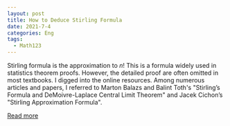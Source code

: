 ```yaml
---
layout: post
title: How to Deduce Stirling Formula
date: 2021-7-4
categories: Eng
tags:
  - Math123
---
```


Stirling formula is the approximation to $n!$ This is a formula widely used in statistics theorem proofs. However, the detailed proof are often omitted in most textbooks. I digged into the online resources. Among numerous articles and papers, I referred to Marton Balazs and Balint Toth's "Stirling’s Formula and DeMoivre-Laplace Central Limit Theorem" and
Jacek Cichon’s "Stirling Approximation Formula".

<a href="/pdf/SML.pdf" target="_blank">Read more</a>

